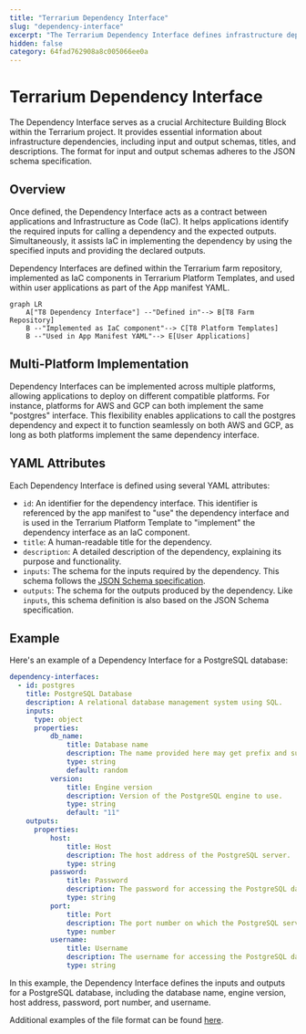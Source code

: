 ```yaml
---
title: "Terrarium Dependency Interface"
slug: "dependency-interface"
excerpt: "The Terrarium Dependency Interface defines infrastructure dependency details, inputs, and outputs for applications and Infrastructure as Code (IaC) in the Terrarium project."
hidden: false
category: 64fad762908a8c005066ee0a
---
```


# Terrarium Dependency Interface

The Dependency Interface serves as a crucial Architecture Building Block within the Terrarium project. It provides essential information about infrastructure dependencies, including input and output schemas, titles, and descriptions. The format for input and output schemas adheres to the JSON schema specification.

## Overview

Once defined, the Dependency Interface acts as a contract between applications and Infrastructure as Code (IaC). It helps applications identify the required inputs for calling a dependency and the expected outputs. Simultaneously, it assists IaC in implementing the dependency by using the specified inputs and providing the declared outputs.

Dependency Interfaces are defined within the Terrarium farm repository, implemented as IaC components in Terrarium Platform Templates, and used within user applications as part of the App manifest YAML.

```mermaid
graph LR
    A["T8 Dependency Interface"] --"Defined in"--> B[T8 Farm Repository]
    B --"Implemented as IaC component"--> C[T8 Platform Templates]
    B --"Used in App Manifest YAML"--> E[User Applications]
```

## Multi-Platform Implementation

Dependency Interfaces can be implemented across multiple platforms, allowing applications to deploy on different compatible platforms. For instance, platforms for AWS and GCP can both implement the same "postgres" interface. This flexibility enables applications to call the postgres dependency and expect it to function seamlessly on both AWS and GCP, as long as both platforms implement the same dependency interface.

## YAML Attributes

Each Dependency Interface is defined using several YAML attributes:

- `id`: An identifier for the dependency interface. This identifier is referenced by the app manifest to "use" the dependency interface and is used in the Terrarium Platform Template to "implement" the dependency interface as an IaC component.
- `title`: A human-readable title for the dependency.
- `description`: A detailed description of the dependency, explaining its purpose and functionality.
- `inputs`: The schema for the inputs required by the dependency. This schema follows the [JSON Schema specification](https://json-schema.org/).
- `outputs`: The schema for the outputs produced by the dependency. Like `inputs`, this schema definition is also based on the JSON Schema specification.

## Example

Here's an example of a Dependency Interface for a PostgreSQL database:

```yaml
dependency-interfaces:
  - id: postgres
    title: PostgreSQL Database
    description: A relational database management system using SQL.
    inputs:
      type: object
      properties:
          db_name:
              title: Database name
              description: The name provided here may get prefix and suffix based on specific configurations.
              type: string
              default: random
          version:
              title: Engine version
              description: Version of the PostgreSQL engine to use.
              type: string
              default: "11"
    outputs:
      properties:
          host:
              title: Host
              description: The host address of the PostgreSQL server.
              type: string
          password:
              title: Password
              description: The password for accessing the PostgreSQL database.
              type: string
          port:
              title: Port
              description: The port number on which the PostgreSQL server is listening.
              type: number
          username:
              title: Username
              description: The username for accessing the PostgreSQL database.
              type: string
```

In this example, the Dependency Interface defines the inputs and outputs for a PostgreSQL database, including the database name, engine version, host address, password, port number, and username.

Additional examples of the file format can be found [here](../../../../examples/farm/dependencies).
